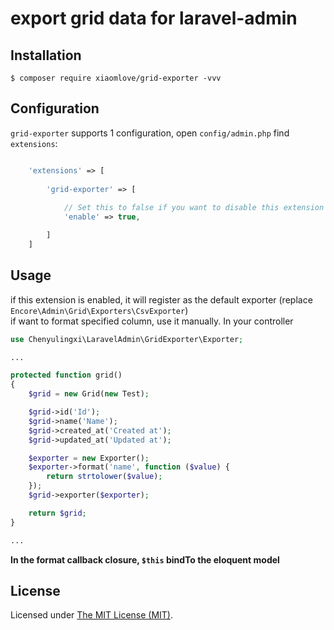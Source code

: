 export grid data for laravel-admin
======


## Installation

```
$ composer require xiaomlove/grid-exporter -vvv

```

## Configuration

`grid-exporter` supports 1 configuration, open `config/admin.php` find `extensions`:
```php

    'extensions' => [
    
        'grid-exporter' => [
        
            // Set this to false if you want to disable this extension
            'enable' => true,

        ]
    ]

```

## Usage

if this extension is enabled, it will register as the default exporter (replace `Encore\Admin\Grid\Exporters\CsvExporter`)  
if want to format specified column, use it manually. In your controller  
```php
use Chenyulingxi\LaravelAdmin\GridExporter\Exporter;

...

protected function grid()
{
    $grid = new Grid(new Test);

    $grid->id('Id');
    $grid->name('Name');
    $grid->created_at('Created at');
    $grid->updated_at('Updated at');

    $exporter = new Exporter();
    $exporter->format('name', function ($value) {
        return strtolower($value);
    });
    $grid->exporter($exporter);

    return $grid;
}

...
```
**In the format callback closure, `$this` bindTo the eloquent model**

License
------------
Licensed under [The MIT License (MIT)](LICENSE).